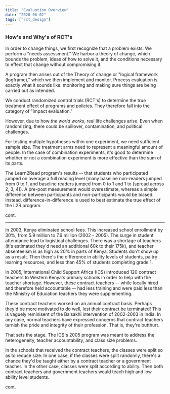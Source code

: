 ```yaml
---
title: "Evaluation Overview"
date: "2020-06-02"
tags: ["rct_design"]
---
```



<h3>How's and Why's of RCT's</h3>

In order to change things, we first recognize that a problem exists. We perform a "needs assessment." We harbor a theory of change, which bounds the problem, ideas of how to solve it, and the conditions necessary to effect that change without compromising it.

A program then arises out of the Theory of change or "logical framework (logframe)," which we then implement and monitor. Process evaluation is exactly what it sounds like: monitoring and making sure things are being carried out as intended.

We conduct randomized control trials (RCT's) to determine the true treatment effect of programs and policies. They therefore fall into the category of "impact evaluation."

However, due to how *the world works*, real life challenges arise. Even when randomizing, there could be spillover, contamination, and political challenges.


For testing multiple hypotheses within one experiment, we need sufficient sample size. The treatment arms need to represent a meaningful amount of people. In the case of combination experiments, it's good to determine whether or not a combination experiment is more effective than the sum of its parts.

The Learn2Read program's results -- that students who participated jumped on average a full reading level (many baseline non-readers jumped from 0 to 1, and baseline readers jumped from 0 to 1 and 1 to [spread across 2, 3, 4]). A pre-post maesurement would overestimate, whereas a simple difference between participants and non-participants would be biased. Instead, difference-in-difference is used to best estimate the true effect of the L2R program.

cont.

---

In 2003, Kenya eliminated school fees. This increased school enrollment by 30%, from 5.9 million to 7.6 million (2002 - 2005). The surge in student attendance lead to logistical challenges. There was a shortage of teachers (it's estimated they'd need an additional 60k to their 175k), and teacher absenteeism is as high as 20% in parts of Kenya. Students don't show up as a result. Then there's the difference in ability levels of students, paltry learning resources, and less than 45% of students completing grade 1.

In 2005, International Child Support Africa (ICS) introduced 120 contract teachers to Western Kenya's primary schools in order to help with the teacher shortage. However, these contract teachers -- while locally hired and therefore held accountable -- had less training and were paid less than the Ministry of Education teachers they were supplementing.

These contract teachers worked on an annual contract basis. Perhaps they'd be more motivated to do well, lest their contract be terminated! This is vaguely reminisent of the Balsakhi intervention of 2002-2003 in India. In any case, normal teachers have expressed concerns that contract teachers tarnish the pride and integrity of their profession. That is, they're butthurt.

That sets the stage. The ICS's 2005 program was meant to address the heterogeneity, teacher accountability, and class size problems. 

In the schools that received the contract teachers, the classes were split so as to reduce size. In one case, if the classes were split randomly, there's a chance they'd be taught either by a contract teacher or a government teacher. In the other case, classes were split according to ability. Then both contract teachers and government teachers would teach high and low ability level students.

cont.
